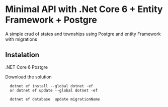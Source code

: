 
# Minimal API with .Net Core 6 + Entity Framework + Postgre

A simple crud of states and townships using Postgre and entity Framework with migrations


## Instalation

.NET Core 6
Postgre

Download the solution

```
  dotnet ef install --global dotnet -ef
  or dotnet ef update --global dotnet -ef

  dotnet ef database  update migrationName
```
    
